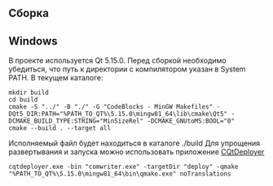 Сборка
---
Windows
---
В проекте используется Qt 5.15.0.
Перед сборкой необходимо убедиться, что путь к директории с компилятором указан в System PATH.
В текущем каталоге:

    mkdir build
    cd build
    cmake -S "../" -B "./" -G "CodeBlocks - MinGW Makefiles" -DQt5_DIR:PATH="%PATH_TO_QT%\5.15.0\mingw81_64\lib\cmake\Qt5" -DCMAKE_BUILD_TYPE:STRING="MinSizeRel" -DCMAKE_GNUtoMS:BOOL="0"
    cmake --build . --target all

Исполняемый файл будет находиться в каталоге ./build
Для упрощения развертывания и запуска можно использовать приложение [CQtDeployer](https://github.com/QuasarApp/CQtDeployer)

    cqtdeployer.exe -bin "comwriter.exe" -targetDir "deploy" -qmake "%PATH_TO_QT%\5.15.0\mingw81_64\bin\qmake.exe" noTranslations
